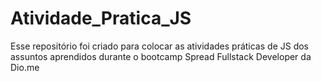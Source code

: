 # Atividade_Pratica_JS
Esse repositório foi criado para colocar as atividades práticas de JS dos assuntos aprendidos durante o bootcamp Spread Fullstack Developer da Dio.me
